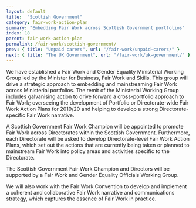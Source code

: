 ```yaml
---
layout: default
title:  "Scottish Government"
category: fair-work-action-plan
summary: "Embedding Fair Work across Scottish Government portfolios"
index: 18
parent: fair-work-action-plan
permalink: /fair-work/scottish-government/
prev: { title: "Unpaid carers", url: "/fair-work/unpaid-carers/" }
next: { title: "The UK Government", url: "/fair-work/uk-government/" }
---
```


We have established a Fair Work and Gender Equality Ministerial Working Group led by the Minister for Business, Fair Work and Skills.  This group will drive a strategic approach to embedding and mainstreaming Fair Work across Ministerial portfolios.  The remit of the Ministerial Working Group includes galvanising action to drive forward a cross-portfolio approach to Fair Work; overseeing the development of Portfolio or Directorate-wide Fair Work Action Plans for 2019/20 and helping to develop a strong Directorate-specific Fair Work narrative.  

A Scottish Government Fair Work Champion will be appointed to promote Fair Work across Directorates within the Scottish Government.  Furthermore, each Directorate will be asked to develop Directorate-level Fair Work Action Plans, which set out the actions that are currently being taken or planned to mainstream Fair Work into policy areas and activities specific to the Directorate.

The Scottish Government Fair Work Champion and Directors will be supported by a Fair Work and Gender Equality Officials Working Group. 

We will also work with the Fair Work Convention to develop and implement a coherent and collaborative Fair Work narrative and communications strategy, which captures the essence of Fair Work in practice. 

